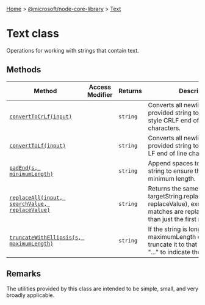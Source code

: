 [Home](./index) &gt; [@microsoft/node-core-library](./node-core-library.md) &gt; [Text](./node-core-library.text.md)

# Text class

Operations for working with strings that contain text.

## Methods

|  Method | Access Modifier | Returns | Description |
|  --- | --- | --- | --- |
|  [`convertToCrLf(input)`](./node-core-library.text.converttocrlf.md) |  | `string` | Converts all newlines in the provided string to use Windows-style CRLF end of line characters. |
|  [`convertToLf(input)`](./node-core-library.text.converttolf.md) |  | `string` | Converts all newlines in the provided string to use Unix-style LF end of line characters. |
|  [`padEnd(s, minimumLength)`](./node-core-library.text.padend.md) |  | `string` | Append spaces to the end of a string to ensure the result has a minimum length. |
|  [`replaceAll(input, searchValue, replaceValue)`](./node-core-library.text.replaceall.md) |  | `string` | Returns the same thing as targetString.replace(searchValue, replaceValue), except that all matches are replaced, rather than just the first match. |
|  [`truncateWithEllipsis(s, maximumLength)`](./node-core-library.text.truncatewithellipsis.md) |  | `string` | If the string is longer than maximumLength characters, truncate it to that length using "..." to indicate the truncation. |

## Remarks

The utilities provided by this class are intended to be simple, small, and very broadly applicable.
